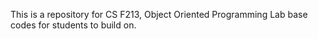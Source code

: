 This is a repository for CS F213, Object Oriented Programming Lab base codes for students to build on.

